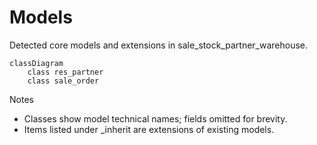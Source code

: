 # Models

Detected core models and extensions in sale_stock_partner_warehouse.

```mermaid
classDiagram
    class res_partner
    class sale_order
```

Notes
- Classes show model technical names; fields omitted for brevity.
- Items listed under _inherit are extensions of existing models.

